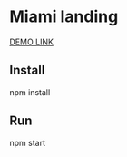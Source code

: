 # Miami landing
[DEMO LINK](https://aleksey-10.github.io/layout_miami/)

## Install
npm install

## Run
npm start